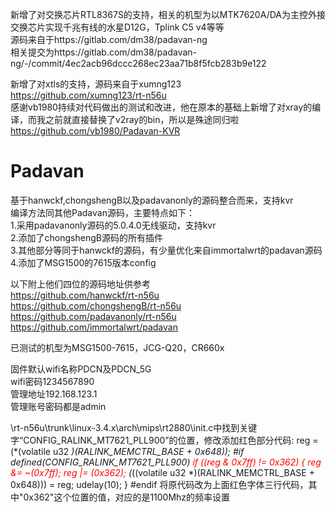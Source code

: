 新增了对交换芯片RTL8367S的支持，相关的机型为以MTK7620A/DA为主控外接交换芯片实现千兆有线的水星D12G，Tplink C5 v4等等  
源码来自于https://gitlab.com/dm38/padavan-ng  
相关提交为https://gitlab.com/dm38/padavan-ng/-/commit/4ec2acb96dccc268ec23aa71b8f5fcb283b9e122  
  
新增了对xtls的支持，源码来自于xumng123  
https://github.com/xumng123/rt-n56u  
感谢vb1980持续对代码做出的测试和改进，他在原本的基础上新增了对xray的编译，而我之前就直接替换了v2ray的bin，所以是殊途同归啦  
https://github.com/vb1980/Padavan-KVR  
  
# Padavan
基于hanwckf,chongshengB以及padavanonly的源码整合而来，支持kvr  
编译方法同其他Padavan源码，主要特点如下：  
1.采用padavanonly源码的5.0.4.0无线驱动，支持kvr  
2.添加了chongshengB源码的所有插件  
3.其他部分等同于hanwckf的源码，有少量优化来自immortalwrt的padavan源码  
4.添加了MSG1500的7615版本config  
  
以下附上他们四位的源码地址供参考  
https://github.com/hanwckf/rt-n56u  
https://github.com/chongshengB/rt-n56u  
https://github.com/padavanonly/rt-n56u  
https://github.com/immortalwrt/padavan  

已测试的机型为MSG1500-7615，JCG-Q20，CR660x  
  
固件默认wifi名称PDCN及PDCN_5G  
wifi密码1234567890  
管理地址192.168.123.1  
管理账号密码都是admin  


\rt-n56u\trunk\linux-3.4.x\arch\mips\rt2880\init.c中找到关键字“CONFIG_RALINK_MT7621_PLL900”的位置，修改添加红色部分代码:
                reg = (*(volatile u32 *)(RALINK_MEMCTRL_BASE + 0x648));
#if defined(CONFIG_RALINK_MT7621_PLL900)
                <font color=red>if ((reg & 0x7ff) != 0x362) {</font>
                        <font color=red>reg &= ~(0x7ff);</font>
                        <font color=red>reg |=  (0x362);</font>
                        (*((volatile u32 *)(RALINK_MEMCTRL_BASE + 0x648))) = reg;
                        udelay(10);
                }
#endif
将原代码改为上面红色字体三行代码，其中"0x362"这个位置的值，对应的是1100Mhz的频率设置
